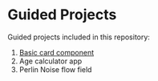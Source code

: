 # Guided Projects

Guided projects included in this repository:

1. [Basic card component](CardComponent.md)
2. Age calculator app
3. Perlin Noise flow field
